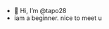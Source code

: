 - 👋 Hi, I’m @tapo28
- iam a beginner. nice to meet u
<!---
tapo28/tapo28 is a ✨ special ✨ repository because its `README.md` (this file) appears on your GitHub profile.
You can click the Preview link to take a look at your changes.
--->
